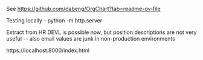 See https://github.com/dabeng/OrgChart?tab=readme-ov-file

Testing locally - python -m http.server

Extract from HR DEVL is possible now, but position descriptions are not very useful -- also email values are junk in non-production environments

https://localhost:8000/index.html
